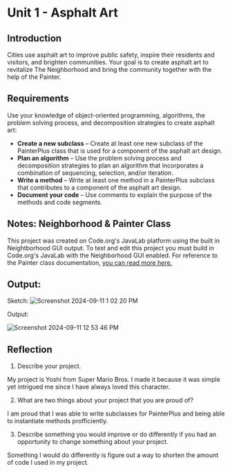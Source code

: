 # Unit 1 - Asphalt Art

## Introduction

Cities use asphalt art to improve public safety, inspire their residents and visitors, and brighten communities. Your goal is to create asphalt art to revitalize The Neighborhood and bring the community together with the help of the Painter.

## Requirements

Use your knowledge of object-oriented programming, algorithms, the problem solving process, and decomposition strategies to create asphalt art:
- **Create a new subclass** – Create at least one new subclass of the PainterPlus class that is used for a component of the asphalt art design.
- **Plan an algorithm** – Use the problem solving process and decomposition strategies to plan an algorithm that incorporates a combination of sequencing, selection, and/or iteration.
- **Write a method** – Write at least one method in a PainterPlus subclass that contributes to a component of the asphalt art design.
- **Document your code** – Use comments to explain the purpose of the methods and code segments.

## Notes: Neighborhood & Painter Class

This project was created on Code.org's JavaLab platform using the built in Neightborhood GUI output. To test and edit this project you must build in Code.org's JavaLab with the Neighborhood GUI enabled. For reference to the Painter class documentation, [you can read more here.](https://studio.code.org/docs/ide/javalab/classes/Painter)

## Output:
Sketch:
![Screenshot 2024-09-11 1 02 20 PM](https://github.com/user-attachments/assets/29673ca4-8ff9-4ea2-b92f-16df9fccda30)



Output:

![Screenshot 2024-09-11 12 53 46 PM](https://github.com/user-attachments/assets/7bba6357-cde8-4d2c-a806-9e6bb67dec6b)

## Reflection

1. Describe your project.

My project is Yoshi from Super Mario Bros. I made it because it was simple yet intrigued me since I have always loved this character.  

2. What are two things about your project that you are proud of?

I am proud that I was able to write subclasses for PainterPlus and being able to instantiate methods profficiently.

3. Describe something you would improve or do differently if you had an opportunity to change something about your project.

Something I would do differently is figure out a way to shorten the amount of code I used in my project.

